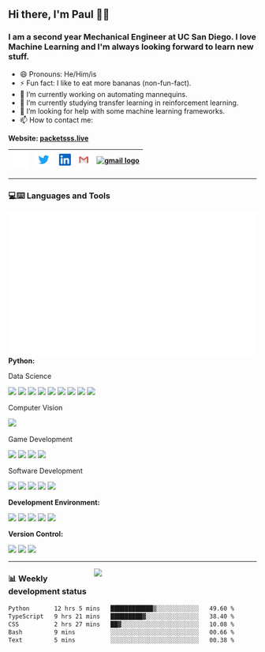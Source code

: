 ## Hi there, I'm Paul 👋👋
### I am a second year Mechanical Engineer at UC San Diego. I love Machine Learning and I'm always looking forward to learn new stuff.


- 😄 Pronouns: He/Him/is
- ⚡ Fun fact: I like to eat more bananas (non-fun-fact).
- 🔭 I’m currently working on automating mannequins.
- 🌱 I’m currently studying transfer learning in reinforcement learning.
- 🤔 I’m looking for help with some machine learning frameworks.
- 📫 How to contact me:

**Website: [packetsss.live](https://packetsss.live/#/)**

| [<img src="https://raw.githubusercontent.com/Delta456/Delta456/master/img/github.png" alt="github logo" width="34">](https://github.com/packetsss) |  [<img src="https://raw.githubusercontent.com/Delta456/Delta456/master/img/twitter.png" alt="twitter logo" width="34">](https://twitter.com/pyj2001) |  [<img src="https://github.com/Amchuz/Amchuz/blob/master/linkedin.jpeg" alt="linkedin logo" width="24">](https://www.linkedin.com/in/paul-pan001/) |  [<img src="https://github.com/Amchuz/Amchuz/blob/master/gmail.jpeg" alt="gmail logo" width="24">](mailto:paulbigpan@gmail.com) |  [<img src="https://upload.wikimedia.org/wikipedia/commons/thumb/e/e7/Instagram_logo_2016.svg/1200px-Instagram_logo_2016.svg.png" alt="gmail logo" width="24">](https://www.instagram.com/_popaz/)
|---|---|---|---|---|

----
### 💻:keyboard: Languages and Tools

<a href="https://github.com/packetsss">
  <img align="right" src="https://github.com/packetsss/Better-readme-stats-forked/blob/master/generated/languages.svg" />
</a>


  **Python:**

Data Science

[<img src="https://img.shields.io/badge/PyTorch-EE4C2C?style=for-the-badge&logo=PyTorch&logoColor=white"/>](https://github.com/packetsss)
[<img src="https://img.shields.io/badge/TensorFlow-FF6F00?style=for-the-badge&logo=TensorFlow&logoColor=white"/>](https://github.com/packetsss)
[<img src="https://img.shields.io/badge/keras-red?style=for-the-badge&logo=keras&logoColor=white"/>](https://github.com/packetsss)
[<img src="https://img.shields.io/badge/scikit_learn-F7931E?style=for-the-badge&logo=scikit-learn&logoColor=white"/>](https://github.com/packetsss)
[<img src="https://img.shields.io/badge/transformers-yellow?style=for-the-badge&logo=huggingface&logoColor=white"/>](https://github.com/packetsss)
[<img src="https://img.shields.io/badge/stable%20baseline3-gray?style=for-the-badge&logo=stablebaseline3&logoColor=white"/>](https://github.com/packetsss)
[<img src="https://img.shields.io/badge/Numpy-777BB4?style=for-the-badge&logo=numpy&logoColor=white" />](https://github.com/packetsss) 
[<img src="https://img.shields.io/badge/Pandas-2C2D72?style=for-the-badge&logo=pandas&logoColor=white"/>](https://github.com/packetsss)
[<img src="https://img.shields.io/badge/matplotlib-green?&style=for-the-badge&logo=matplotlib&logoColor=red"/>](https://github.com/packetsss)

Computer Vision

[<img src="https://img.shields.io/badge/OpenCV-27338e?style=for-the-badge&logo=OpenCV&logoColor=white"/>](https://github.com/packetsss)

Game Development

[<img src="https://img.shields.io/badge/gym%20-%23013243.svg?&style=for-the-badge&logo=openaigym&logoColor=white"/>](https://github.com/packetsss)
[<img src="https://img.shields.io/badge/Numba-00A3E0?style=for-the-badge&logo=Numba&logoColor=white"/>](https://github.com/packetsss)
[<img src="https://img.shields.io/badge/pygame-Emerald?&style=for-the-badge&logo=matplotlib&logoColor=red"/>](https://github.com/packetsss)
[<img src="https://img.shields.io/badge/pymunk-black?&style=for-the-badge&logo=pymunk&logoColor=white"/>](https://github.com/packetsss)

Software Development

[<img src="https://img.shields.io/badge/Django-092E20?style=for-the-badge&logo=django&logoColor=green"/>](https://github.com/packetsss)
[<img src="https://img.shields.io/badge/pyQt5-41CD52?style=for-the-badge&logo=qt&logoColor=white"/>](https://github.com/packetsss)
[<img src="https://img.shields.io/badge/tkinter-blue?&style=for-the-badge&logo=tkinter&logoColor=red"/>](https://github.com/packetsss)
[<img src="https://img.shields.io/badge/tweepy%20-%231DA1F2.svg?&style=for-the-badge&logo=twitter&logoColor=white"/>](https://github.com/packetsss)
[<img src="https://img.shields.io/badge/discord%20py-%237289DA.svg?style=for-the-badge&logo=discord&logoColor=white"/>](https://github.com/packetsss)


  **Development Environment:**
  

[<img src="https://img.shields.io/badge/Jupyter-F37626.svg?&style=for-the-badge&logo=Jupyter&logoColor=white" />](https://github.com/packetsss)
[<img src="https://img.shields.io/badge/docker%20-%230db7ed.svg?&style=for-the-badge&logo=docker&logoColor=white" />](https://github.com/packetsss)
[<img src="https://img.shields.io/badge/mysql-000000.svg?style=for-the-badge&logo=mysql&logoColor=white"/>](https://github.com/packetsss)
[<img src="https://img.shields.io/badge/VS%20Code-0078d7.svg?&style=for-the-badge&logo=visual-studio-code&logoColor=white"/>](https://github.com/packetsss)
[<img src="https://img.shields.io/badge/PyCharm-000000.svg?&style=for-the-badge&logo=PyCharm&logoColor=white"/>](https://github.com/packetsss)


  **Version Control:**
  
[<img src="https://img.shields.io/badge/git%20-%23F05033.svg?&style=for-the-badge&logo=git&logoColor=white"/>](https://github.com/packetsss)
[<img src="https://img.shields.io/badge/github%20-%23121011.svg?&style=for-the-badge&logo=github&logoColor=white"/>](https://github.com/packetsss)
[<img src="https://img.shields.io/badge/AWS-%23FF9900.svg?style=for-the-badge&logo=amazon-aws&logoColor=white"/>](https://github.com/packetsss)

----


[<img align='right' width="330" src="https://github-readme-stats.vercel.app/api?username=packetsss&count_private=true&show_icons=true">](https://github.com/packetsss)

### 📊 Weekly development status
<!--START_SECTION:waka-->
```text
Python       12 hrs 5 mins   ████████████▒░░░░░░░░░░░░   49.60 % 
TypeScript   9 hrs 21 mins   █████████▓░░░░░░░░░░░░░░░   38.40 % 
CSS          2 hrs 27 mins   ██▓░░░░░░░░░░░░░░░░░░░░░░   10.08 % 
Bash         9 mins          ░░░░░░░░░░░░░░░░░░░░░░░░░   00.66 % 
Text         5 mins          ░░░░░░░░░░░░░░░░░░░░░░░░░   00.38 % 
```
<!--END_SECTION:waka-->
